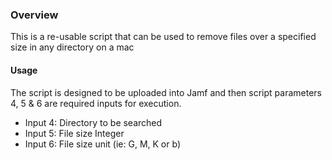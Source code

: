 ### Overview
This is a re-usable script that can be used to remove files over a specified size in any directory on a mac

#### Usage
The script is designed to be uploaded into Jamf and then script parameters 4, 5 & 6 are required inputs for execution.
* Input 4: Directory to be searched
* Input 5: File size Integer
* Input 6: File size unit (ie: G, M, K or b)
